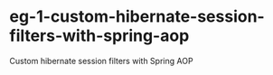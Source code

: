 # eg-1-custom-hibernate-session-filters-with-spring-aop
Custom hibernate session filters with Spring AOP
